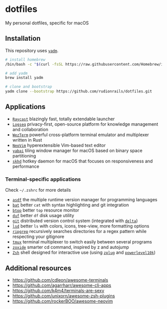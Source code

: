 # dotfiles

My personal dotfiles, specific for macOS

## Installation

This repository uses [`yadm`](https://yadm.io).

```sh
# install homebrew
/bin/bash -c "$(curl -fsSL https://raw.githubusercontent.com/Homebrew/install/HEAD/install.sh)"

# add yadm
brew install yadm

# clone and bootstrap
yadm clone --bootstrap https://github.com/rudionrails/dotfiles.git
```

## Applications

- [`Raycast`](https://www.raycast.com/) blazingly fast, totally extendable launcher
- [`Logseq`](https://logseq.com/) privacy-first, open-source platform for knowledge management and collaboration
- [`WezTerm`](https://wezfurlong.org/wezterm/) powerful cross-platform terminal emulator and multiplexer written in Rust
- [`NeoVim`](https://neovim.io/) hyperextensible Vim-based text editor
- [`yabai`](https://github.com/koekeishiya/yabai) tiling window manager for macOS based on binary space partitioning
- [`skhd`](https://github.com/koekeishiya/skhd) hotkey daemon for macOS that focuses on responsiveness and performance

### Terminal-specific applications

Check `~/.zshrc` for more details

- [`asdf`](https://asdf-vm.com/) the multiple runtime version manager for programming languages
- [`bat`](https://github.com/sharkdp/bat) better `cat` with syntax highlighting and git integration
- [`btop`](https://github.com/aristocratos/btop) better `top` resource monitor
- [`duf`](https://github.com/muesli/duf) better `df` disk usage utility
- [`git`](https://git-scm.com/) distributed version control system (integrated with [`delta`](https://github.com/dandavison/delta))
- [`lsd`](https://github.com/lsd-rs/lsd) better `ls` with colors, icons, tree-view, more formatting options
- [`ripgrep`](https://github.com/BurntSushi/ripgrep) recursively searches directories for a regex pattern while respecting your gitignore
- [`tmux`](https://github.com/tmux/tmux/wiki) terminal multiplexer to switch easily between several programs
- [`zoxide`](https://github.com/ajeetdsouza/zoxide) smarter cd command, inspired by z and autojump
- [`Zsh`](https://www.zsh.org/) shell designed for interactive use (using [`zplug`](https://github.com/zplug/zplug) and [`powerlevel10k`](https://github.com/romkatv/powerlevel10k))

## Additional resources

- https://github.com/cdleon/awesome-terminals
- https://github.com/agarrharr/awesome-cli-apps
- https://github.com/k4m4/terminals-are-sexy
- https://github.com/unixorn/awesome-zsh-plugins
- https://github.com/rockerBOO/awesome-neovim
